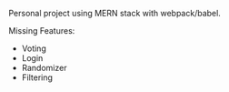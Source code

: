 Personal project using MERN stack with webpack/babel.

Missing Features:
- Voting
- Login
- Randomizer
- Filtering